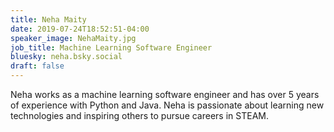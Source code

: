 ```yaml
---
title: Neha Maity
date: 2019-07-24T18:52:51-04:00
speaker_image: NehaMaity.jpg
job_title: Machine Learning Software Engineer
bluesky: neha.bsky.social
draft: false
---
```


Neha works as a machine learning software engineer and has over 5 years of experience with Python and Java. Neha is passionate about learning new technologies and inspiring others to pursue careers in STEAM.